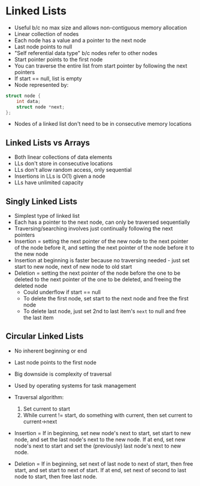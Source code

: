 # Linked Lists

-   Useful b/c no max size and allows non-contiguous memory allocation
-   Linear collection of nodes
-   Each node has a value and a pointer to the next node
-   Last node points to null
-   "Self referential data type" b/c nodes refer to other nodes
-   Start pointer points to the first node
-   You can traverse the entire list from start pointer by following the next pointers
-   If start == null, list is empty
-   Node represented by:

```c
struct node {
    int data;
    struct node *next;
};
```

-   Nodes of a linked list don't need to be in consecutive memory locations

## Linked Lists vs Arrays

-   Both linear collections of data elements
-   LLs don't store in consecutive locations
-   LLs don't allow random access, only sequential
-   Insertions in LLs is O(1) given a node
-   LLs have unlimited capacity

## Singly Linked Lists

-   Simplest type of linked list
-   Each has a pointer to the next node, can only be traversed sequentially
-   Traversing/searching involves just continually following the next pointers
-   Insertion = setting the next pointer of the new node to the next pointer of the node before it, and setting the next pointer of the node before it to the new node
-   Insertion at beginning is faster because no traversing needed - just set start to new node, next of new node to old start
-   Deletion = setting the next pointer of the node before the one to be deleted to the next pointer of the one to be deleted, and freeing the deleted node
    -   Could underflow if start == null
    -   To delete the first node, set start to the next node and free the first node
    -   To delete last node, just set 2nd to last item's `next` to null and free the last item

## Circular Linked Lists

-   No inherent beginning or end
-   Last node points to the first node
-   Big downside is complexity of traversal
-   Used by operating systems for task management
-   Traversal algorithm:

    1. Set current to start
    2. While current != start, do something with current, then set current to current->next

-   Insertion = If in beginning, set new node's next to start, set start to new node, and set the last node's next to the new node. If at end, set new node's next to start and set the (previously) last node's next to new node.

-   Deletion = If in beginning, set next of last node to next of start, then free start, and set start to next of start. If at end, set next of second to last node to start, then free last node.
